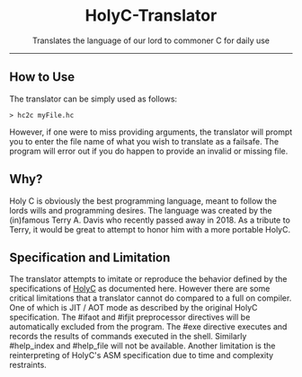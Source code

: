 <h1 align="center">HolyC-Translator</h1>
<p align="center">Translates the language of our lord to commoner C for daily use</p>

---

## How to Use

The translator can be simply used as follows:
```
> hc2c myFile.hc
```

However, if one were to miss providing arguments, the translator will prompt you to enter the file name of what you wish to translate as a failsafe. The program will error out if you do happen to provide an invalid or missing file.

## Why?

Holy C is obviously the best programming language, meant to follow the lords wills and programming desires. The language was created by the (in)famous Terry A. Davis who recently passed away in 2018. As a tribute to Terry, it would be great to attempt to honor him with a more portable HolyC.

## Specification and Limitation

The translator attempts to imitate or reproduce the behavior defined by the specifications of [HolyC](https://web.archive.org/web/20170325000321/http://www.templeos.org/Wb/Doc/HolyC.html) as documented here. However there are some critical limitations that a translator cannot do compared to a full on compiler. One of which is JIT / AOT mode as described by the original HolyC specification. The #ifaot and #ifjit preprocessor directives will be automatically excluded from the program. The #exe directive executes and records the results of commands executed in the shell. Similarly #help_index and #help_file will not be available. Another limitation is the reinterpreting of HolyC's ASM specification due to time and complexity restraints.
